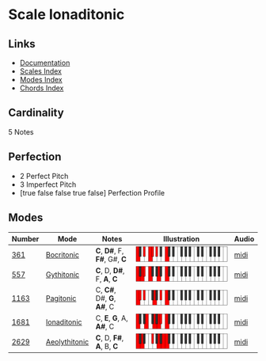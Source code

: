 # Scale Ionaditonic

## Links

- [Documentation](index.md)
- [Scales Index](Scales.md)
- [Modes Index](Modes.md)
- [Chords Index](Chords.md)

## Cardinality

5 Notes

## Perfection

- 2 Perfect Pitch
- 3 Imperfect Pitch
- [true false false true false] Perfection Profile

## Modes

| Number | Mode | Notes | Illustration | Audio |
|--------|------|-------|--------------|-------|
| [361](https://ianring.com/musictheory/scales/361) | [Bocritonic](ModeBocritonic.md) | **C**, **D#**, F, **F#**, G#, **C** | ![CNaturalBocritonic](ModeCNaturalBocritonic.png) | [midi](https://github.com/edipermadi/music/blob/main/docs/ModeCNaturalBocritonic.mid?raw=true) | 
| [557](https://ianring.com/musictheory/scales/557) | [Gythitonic](ModeGythitonic.md) | **C**, D, **D#**, F, **A**, **C** | ![CNaturalGythitonic](ModeCNaturalGythitonic.png) | [midi](https://github.com/edipermadi/music/blob/main/docs/ModeCNaturalGythitonic.mid?raw=true) | 
| [1163](https://ianring.com/musictheory/scales/1163) | [Pagitonic](ModePagitonic.md) | C, **C#**, D#, **G**, **A#**, C | ![CNaturalPagitonic](ModeCNaturalPagitonic.png) | [midi](https://github.com/edipermadi/music/blob/main/docs/ModeCNaturalPagitonic.mid?raw=true) | 
| [1681](https://ianring.com/musictheory/scales/1681) | [Ionaditonic](ModeIonaditonic.md) | C, **E**, **G**, A, **A#**, C | ![CNaturalIonaditonic](ModeCNaturalIonaditonic.png) | [midi](https://github.com/edipermadi/music/blob/main/docs/ModeCNaturalIonaditonic.mid?raw=true) | 
| [2629](https://ianring.com/musictheory/scales/2629) | [Aeolythitonic](ModeAeolythitonic.md) | **C**, D, **F#**, **A**, B, **C** | ![CNaturalAeolythitonic](ModeCNaturalAeolythitonic.png) | [midi](https://github.com/edipermadi/music/blob/main/docs/ModeCNaturalAeolythitonic.mid?raw=true) | 

